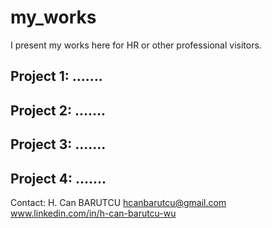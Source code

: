 # my_works

I present my works here for HR or other professional visitors.

## Project 1: .......

## Project 2: .......

## Project 3: .......

## Project 4: .......


Contact:
H. Can BARUTCU
hcanbarutcu@gmail.com
www.linkedin.com/in/h-can-barutcu-wu
